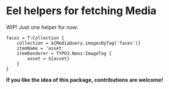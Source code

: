 # Eel helpers for fetching Media

WIP! Just one helper for now:

```
faces = T:Collection {
	collection = ${MediaQuery.imagesByTag('faces')}
	itemName = 'asset'
	itemRenderer = TYPO3.Neos:ImageTag {
		asset = ${asset}
	}
}
```

**If you like the idea of this package, contributions are welcome!**
